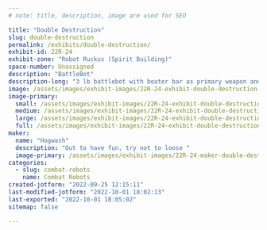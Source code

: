 ```yaml
---
# note: title, description, image are used for SEO

title: "Double Destruction"
slug: double-destruction
permalink: /exhibits/double-destruction/
exhibit-id: 22R-24
exhibit-zone: "Robot Ruckus (Spirit Building)"
space-number: Unassigned
description: "BattleBot"
description-long: "3 lb battlebot with beater bar as primary weapon and horizontal spinner as secondary weapon. "
image: /assets/images/exhibit-images/22R-24-exhibit-double-destruction-43-image-7666-large.jpg
image-primary: 
  small: /assets/images/exhibit-images/22R-24-exhibit-double-destruction-43-image-7666-small.jpg
  medium: /assets/images/exhibit-images/22R-24-exhibit-double-destruction-43-image-7666-medium.jpg
  large: /assets/images/exhibit-images/22R-24-exhibit-double-destruction-43-image-7666-large.jpg
  full: /assets/images/exhibit-images/22R-24-exhibit-double-destruction-43-image-7666-full.jpg
maker: 
  name: "Hogwash"
  description: "Out to have fun, try not to loose "
  image-primary: /assets/images/exhibit-images/22R-24-maker-double-destruction-image-medium.jpg
categories: 
  - slug: combat-robots
    name: Combat Robots
created-jotform: "2022-09-25 12:15:11"
last-modified-jotform: "2022-10-01 18:02:13"
last-exported: "2022-10-01 18:05:02"
sitemap: false

---
```

